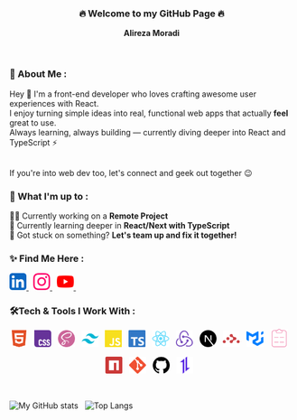 <h3 align="center">🔥 Welcome to my GitHub Page 🔥</h3>
<p align="center"><strong>Alireza Moradi</strong></p>
&nbsp;
<h3>💫 About Me :</h3>
<p>
  Hey 👋 I'm a front-end developer who loves crafting awesome user experiences with React.<br />
  I enjoy turning simple ideas into real, functional web apps that actually <b>feel</b> great to use.<br />
  Always learning, always building — currently diving deeper into React and TypeScript ⚡<br /><br />

  If you're into web dev too, let's connect and geek out together 😉
</p>

<h3>🚀 What I'm up to :</h3>
<p>
  🧑‍💻 Currently working on a <b>Remote Project</b><br />
  🌱 Currently learning deeper in <b>React/Next with TypeScript</b><br />
  🤝 Got stuck on something? <b>Let's team up and fix it together!</b>
</p>

<h3>✨ Find Me Here :</h3>

<p>
  <a href="https://www.linkedin.com/in/alireza-moradi-72a337266">
    <img
      src="./src/icons/media/linkedIn.svg"
      alt="LinkedIn"
      width="30"
      title="LinkedIn"
    />
  </a>&nbsp;
  <a href="https://www.instagram.com/alirezaamoradi_me">
    <img
      src="./src/icons/media/instagram.svg"
      alt="Instagram"
      width="30"
      title="Instagram"
    />
  </a>&nbsp;
  <a href="https://www.youtube.com/@alirezamoradi_me">
    <img 
      src="./src/icons/media/youtube.svg"
      alt="YouTube"
      width="30"
      title="YouTube"
    />
  </a>&nbsp;
</p>

<h3>🛠️Tech & Tools I Work With :</h3>

<p align="center">
  <img
    src="./src/icons/frontend/html5.svg"
    alt="Html 5"
    width="30"
    title="Html 5"
  />&nbsp;&nbsp;
  <img
    src="./src/icons/frontend/css3.svg"
    alt="Css 3"
    width="30"
    title="Css 3"
  />&nbsp;&nbsp;
  <img
    src="./src/icons/frontend/scss.svg"
    alt="Scss"
    width="30"
    title="Scss"
  />&nbsp;&nbsp;
  <img
    src="./src/icons/frontend/tailwindcss.svg"
    alt="TailwindCss"
    width="30"
    title="TailwindCss"
  />&nbsp;&nbsp;
  <img
    src="./src/icons/frontend/js.svg"
    alt="JavaScript"
    width="30"
    title="JavaScript"
  />&nbsp;&nbsp;
  <img
    src="./src/icons/frontend/ts.svg"
    alt="TypeScript"
    width="30"
    title="TypeScript"
  />&nbsp;&nbsp;
  <img
    src="./src/icons/frontend/reactJs.svg"
    alt="ReactJs"
    width="30"
    title="ReactJs"
  />&nbsp;&nbsp;
  <img
    src="./src/icons/frontend/redux.svg"
    alt="Redux"
    width="30"
    title="Redux"
  />&nbsp;&nbsp;
  <img
    src="./src/icons/frontend/nextJs.svg"
    alt="React-Router-Dom"
    width="30"
    title="NextJs"
  />&nbsp;&nbsp;
  <img
    src="./src/icons/frontend/reactRouter.svg"
    alt="React-Router-Dom"
    width="30"
    title="React Router Dom"
  />&nbsp;&nbsp;
  <img
    src="./src/icons/frontend/mui.svg"
    alt="Material-Ui"
    width="30"
    title="Material Ui"
  />&nbsp;&nbsp;
  <img
    src="./src/icons/frontend/rhf.svg"
    alt="React-Hook-Form"
    width="32"
    title="React Hook Form"
  />&nbsp;&nbsp;
</p>

<p align="center">
  <img
    src="./src/icons/tools/npm.svg"
    alt="Git"
    width="30"
    title="NPM"
  />&nbsp;&nbsp;
  <img
    src="./src/icons/tools/git.svg"
    alt="Git"
    width="30"
    title="Git"
  />&nbsp;&nbsp;
  <img
    src="./src/icons/tools/github.svg"
    alt="GitHub"
    width="30"
    title="GitHub"
  />&nbsp;&nbsp;
  <img
    src="./src/icons/frontend/axios.svg"
    alt="Axios"
    width="30"
    title="Axios"
  />&nbsp;&nbsp;
</p>

<br />

<p>
  <img 
    src="https://github-readme-stats.vercel.app/api?username=AlirezaaMoradi&show_icons=true&theme=codeSTACKr&bg_color=000&border_color=FFF"
    alt="My GitHub stats"
  />&nbsp;&nbsp;
  <img 
    src="https://github-readme-stats.vercel.app/api/top-langs/?username=AlirezaaMoradi&layout=compact&langs_count=8&bg_color=000&text_color=FFF&title_color=FFF"
    alt="Top Langs"
  />
</p>